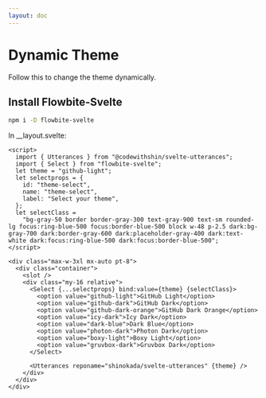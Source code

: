 ```yaml
---
layout: doc
---
```


<div class="max-w-3xl mx-auto mb-8">
    <h1 class="text-3xl text-gray-900 w-full dark:text-white py-4">Dynamic Theme</h1>

   <p class="text-gray-900 dark:text-white ">Follow this to change the  theme dynamically.</p>

<h2 class="text-gray-900 text-2xl w-full dark:text-white py-4">Install Flowbite-Svelte</h2>

```sh
npm i -D flowbite-svelte
```


<p class="text-gray-900 dark:text-white">In __layout.svelte:</p>

```svelte
<script>
  import { Utterances } from "@codewithshin/svelte-utterances";
  import { Select } from "flowbite-svelte";
  let theme = "github-light";
  let selectprops = {
    id: "theme-select",
    name: "theme-select",
    label: "Select your theme",
  };
  let selectClass =
    "bg-gray-50 border border-gray-300 text-gray-900 text-sm rounded-lg focus:ring-blue-500 focus:border-blue-500 block w-48 p-2.5 dark:bg-gray-700 dark:border-gray-600 dark:placeholder-gray-400 dark:text-white dark:focus:ring-blue-500 dark:focus:border-blue-500";
</script>

<div class="max-w-3xl mx-auto pt-8">
  <div class="container">
    <slot />
    <div class="my-16 relative">
      <Select {...selectprops} bind:value={theme} {selectClass}>
        <option value="github-light">GitHub Light</option>
        <option value="github-dark">GitHub Dark</option>
        <option value="github-dark-orange">GitHub Dark Orange</option>
        <option value="icy-dark">Icy Dark</option>
        <option value="dark-blue">Dark Blue</option>
        <option value="photon-dark">Photon Dark</option>
        <option value="boxy-light">Boxy Light</option>
        <option value="gruvbox-dark">Gruvbox Dark</option>
      </Select>

      <Utterances reponame="shinokada/svelte-utterances" {theme} />
    </div>
  </div>
</div>
```

</div>